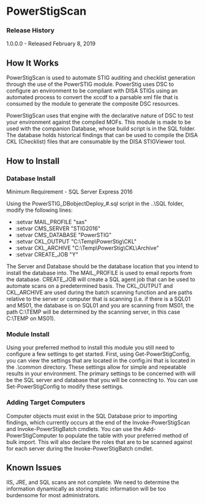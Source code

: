 # PowerStigScan

### Release History
1.0.0.0 - Released February 8, 2019


## How It Works
PowerStigScan is used to automate STIG auditing and checklist generation through the use of the PowerSTIG module.
PowerStig uses DSC to configure an environment to be compliant with DISA STIGs using an automated process to convert 
the xccdf to a parsable xml file that is consumed by the module to generate the composite DSC resources.

PowerStigScan uses that engine with the declarative nature of DSC to test your environment against the compiled MOFs.
This module is made to be used with the companion Database, whose build script is in the SQL folder. The database
holds historical findings that can be used to compile the DISA CKL (Checklist) files that are consumable by
the DISA STIGViewer tool.

## How to Install

### Database Install
Minimum Requirement - SQL Server Express 2016

Using the PowerSTIG_DBobjectDeploy_#.sql script in the ..\SQL folder, modify the following lines:

- :setvar MAIL_PROFILE        "sas"
- :setvar CMS_SERVER			"STIG2016"
- :setvar CMS_DATABASE		"PowerSTIG"
- :setvar CKL_OUTPUT			"C:\Temp\PowerStig\CKL\"
- :setvar CKL_ARCHIVE			"C:\Temp\PowerStig\CKL\Archive\"
- :setvar CREATE_JOB			"Y"

The Server and Database should be the database location that you intend to install the database into. The MAIL_PROFILE is used to email reports from the database. CREATE_JOB will create a SQL agent job that can be used to automate scans on a
predetermined basis. The CKL_OUTPUT and CKL_ARCHIVE are used during the batch scanning function and are paths relative to the 
server or computer that is scanning (i.e. if there is a SQL01 and MS01, the database is on SQL01 and you are scanning from 
MS01, the path C:\TEMP will be determined by the scanning server, in this case C:\TEMP on MS01).

### Module Install
Using your preferred method to install this module you still need to configure a few settings to get started. First, using 
Get-PowerStigConfig, you can view the settings that are located in the config.ini that is located in the .\common directory.
These settings allow for simple and repeatable results in your environment. The primary settings to be concerned with will
be the SQL server and database that you will be connecting to. You can use Set-PowerStigConfig to modify these settings.

### Adding Target Computers
Computer objects must exist in the SQL Database prior to importing findings, which currently occurs at the end of the
Invoke-PowerStigScan and Invoke-PowerStigBatch cmdlets. You can use the Add-PowerStigComputer to populate the table with your
preferred method of bulk import. This will also declare the roles that are to be scanned against for each server during the 
Invoke-PowerStigBatch cmdlet.

## Known Issues
IIS, JRE, and SQL scans are not complete. We need to determine the information dynamically as storing static information will
be too burdensome for most administrators.


